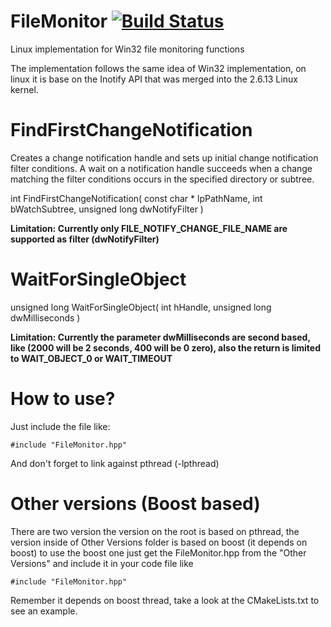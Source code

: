 # FileMonitor [![Build Status](https://travis-ci.org/paulorb/FileMonitor.svg?branch=master)](https://travis-ci.org/paulorb/FileMonitor)
Linux implementation for Win32 file monitoring functions


The implementation follows the same idea of Win32 implementation, on linux it is base on the Inotify API that was merged into the 2.6.13 Linux kernel.

# FindFirstChangeNotification
Creates a change notification handle and sets up initial change notification filter conditions. A wait on a notification handle succeeds when a change matching the filter conditions occurs in the specified directory or subtree.

int FindFirstChangeNotification(
	const char * lpPathName,
	int    bWatchSubtree,
	unsigned long  dwNotifyFilter
) 

**Limitation: Currently only FILE_NOTIFY_CHANGE_FILE_NAME are supported as filter (dwNotifyFilter)**

# WaitForSingleObject
unsigned long WaitForSingleObject(
	int hHandle,
	unsigned long  dwMilliseconds
)

**Limitation: Currently the parameter dwMilliseconds are second based, like (2000 will be 2 seconds, 400 will be 0 zero), also the return is limited to WAIT_OBJECT_0 or WAIT_TIMEOUT**

# How to use?

Just include the file like:

`#include "FileMonitor.hpp"`

And don't forget to link against pthread (-lpthread)

# Other versions (Boost based)
There are two version the version on the root is based on pthread, the version inside of Other Versions folder is based on boost (it depends on boost) to use the boost one just get the FileMonitor.hpp from the "Other Versions" and include it in your code file like

`#include "FileMonitor.hpp"`

Remember it depends on boost thread, take a look at the CMakeLists.txt to see an example.


